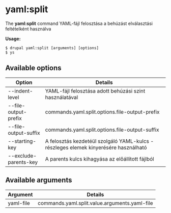 # yaml:split
The **yaml:split** command YAML-fájl felosztása a behúzást elválasztási feltételként használva

**Usage:**
```
$ drupal yaml:split [arguments] [options] 
$ ys  
```

## Available options
Option | Details
-------|-------------
--indent-level | YAML-fájl felosztása adott behúzási szint használatával
--file-output-prefix | commands.yaml.split.options.file-output-prefix
--file-output-suffix | commands.yaml.split.options.file-output-suffix
--starting-key | A felosztás kezdetéül szolgáló YAML-kulcs - részleges elemek kinyerésére használható
--exclude-parents-key | A parents kulcs kihagyása az előállított fájlból

## Available arguments
Argument | Details
---------|-------------
yaml-file | commands.yaml.split.value.arguments.yaml-file
